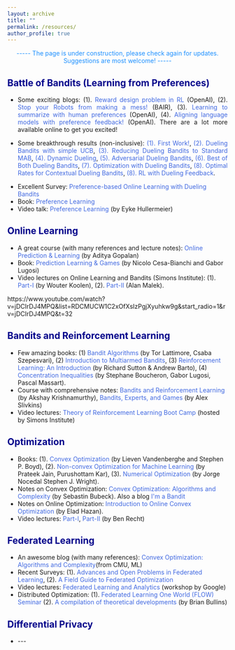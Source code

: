 ```yaml
---
layout: archive
title: ""
permalink: /resources/
author_profile: true
---
```


<html>
<head>
<style>
a:link {
  color: RoyalBlue;
  background-color: transparent;
  text-decoration: none;
}

a:visited {
  color: Purple;
  background-color: transparent;
  text-decoration: none;
}

a:hover {
  color: RoyalBlue;
  background-color: transparent;
  text-decoration: underline;
}

a:active {
  color: DarkRed;
  background-color: transparent;
  text-decoration: underline;
}
</style>  
</head>  
 
<body>  

<p style="text-align:center;"> <font color="#1E90FF">----- The page is under construction, please check again for updates. Suggestions are most welcome! ----- </font></p> 

<h2 style="color:DarkBlue;" vspace="-2px;">Battle of Bandits (Learning from Preferences)</h2>

<ul type="1">
<li><p align="justify" vspace = "-0px" width="200px">Some exciting blogs: 
  (1). <a href="https://openai.com/research/learning-from-human-preferences" LINK="red">Reward design problem in RL</a> (OpenAI),
  (2). <a href="https://bair.berkeley.edu/blog/2019/02/11/learning_preferences/" LINK="red">Stop your Robots from making a mess!</a> (BAIR),  
  (3). <a href="https://openai.com/research/learning-to-summarize-with-human-feedback" LINK="red">Learning to summarize with human preferences</a> (OpenAI),
  (4). <a href="https://openai.com/research/instruction-following" LINK="red">Aligning language models with preference feedback!</a> (OpenAI). 
  There are a lot more available online to get you excited!
</p></li>  
<li> <p align="justify" vspace = "-0px" width="200px"> Some breakthrough results (non-inclusive):
  <a href="https://www.cs.cornell.edu/people/tj/publications/yue_etal_09a.pdf" LINK="red">(1). First Work!</a>,
  <a href="https://proceedings.mlr.press/v32/zoghi14.html" LINK="red">(2). Dueling Bandits with simple UCB</a>,
  <a href="http://proceedings.mlr.press/v32/ailon14.pdf" LINK="red">(3). Reducing Dueling Bandits to Standard MAB</a>,
  <a href="https://arxiv.org/abs/2210.14322" LINK="red">(4). Dynamic Dueling</a>,
  <a href="https://arxiv.org/abs/2010.14563" LINK="red">(5). Adversarial Dueling Bandits</a>,
  <a href="https://proceedings.mlr.press/v162/saha22a.html" LINK="red">(6). Best of Both Dueling Bandits</a>,
  <a href="http://proceedings.mlr.press/v139/saha21b/saha21b.pdf" LINK="red">(7). Optimization with Dueling Bandits</a>,
  <a href="https://proceedings.mlr.press/v167/saha22a/saha22a.pdf" LINK="red">(8). Optimal Rates for Contextual Dueling Bandits</a>,
  <a href="https://proceedings.mlr.press/v206/saha23a/saha23a.pdf" LINK="red">(8). RL with Dueling Feedback</a>.</p>
</li>  
<li> Excellent Survey: <a href="https://arxiv.org/abs/1807.11398" LINK="red">Preference-based Online Learning with Dueling Bandits</a></li>
<li> Book: <a href="https://www.google.com/books/edition/Preference_Learning/nc3XcH9XSgYC?hl=en&gbpv=0" LINK="red">Preference Learning</a></li>
<li> Video talk: <a href="https://www.youtube.com/watch?v=tW9OuZ_-tYs" LINK="red">Preference Learning</a> (by Eyke Hullermeier) </li>
  
</ul> 
  
<h2 style="color:DarkBlue;" vspace="-2px;">Online Learning</h2>

<ul type="1">
<li> A great course (with many references and lecture notes): <a href="https://ece.iisc.ac.in/~aditya/E1245_F15.html" LINK="red">Online Prediction & Learning</a> (by Aditya Gopalan) </li>
<li> Book: <a href="https://ece.iisc.ac.in/~aditya/E1245_F15.html" LINK="red">Prediction Learning & Games</a> (by Nicolo Cesa-Bianchi and Gabor Lugosi)</li>  
<li> Video lectures on Online Learning and Bandits (Simons Institute): 
  (1). <a href="https://www.youtube.com/watch?v=jDCIrDJ4MPQ&list=RDCMUCW1C2xOfXsIzPgjXyuhkw9g&start_radio=1&rv=jDCIrDJ4MPQ&t=32" LINK="red">Part-I</a> (by Wouter Koolen), 
  (2). <a href="https://www.youtube.com/watch?v=_A2XJuRXPHo" LINK="red">Part-II</a> (Alan Malek).
</li>  
</ul>  https://www.youtube.com/watch?v=jDCIrDJ4MPQ&list=RDCMUCW1C2xOfXsIzPgjXyuhkw9g&start_radio=1&rv=jDCIrDJ4MPQ&t=32

<h2 style="color:DarkBlue;" vspace="-2px;">Bandits and Reinforcement Learning</h2>

<ul type="1">
<li> Few amazing books:  
(1) <a href="https://banditalgs.com/" LINK="red">Bandit Algorithms</a> (by Tor Lattimore, Csaba Szepesvari), 
(2) <a href="https://arxiv.org/abs/1904.07272" LINK="red">Introduction to Multiarmed Bandits</a>,   
(3) <a href="http://incompleteideas.net/book/the-book-2nd.html" LINK="red">Reinforcement Learning: An Introduction</a> (by Richard Sutton & Andrew Barto),
(4) <a href="https://academic.oup.com/book/26549" LINK="red">Concentration Inequalities</a> (by Stephane Boucheron, Gabor Lugosi, Pascal Massart).</li>
<li> Course with comprehensive notes: <a href="https://people.cs.umass.edu/~akshay/courses/coms6998-11/index.html" LINK="red">Bandits and Reinforcement Learning</a> (by Akshay Krishnamurthy), <a href="https://www.cs.umd.edu/~slivkins/CMSC858G-fall16/" LINK="red">Bandits, Experts, and Games</a> (by Alex Slivkins)</li>  
<li>Video lectures: <a href="https://www.youtube.com/playlist?list=PLgKuh-lKre11De4uxkLE8a88n0InyJxa-" LINK="red">Theory of Reinforcement Learning Boot Camp</a> (hosted by Simons Institute)</li>   
</ul>  

<h2 style="color:DarkBlue;" vspace="-2px;">Optimization</h2>

<ul type="1">
<li> Books: 
  (1). <a href="https://web.stanford.edu/~boyd/cvxbook/bv_cvxbook.pdf" LINK="red">Convex Optimization</a> (by Lieven Vandenberghe and Stephen P. Boyd),
  (2). <a href="https://www.nowpublishers.com/article/Details/MAL-058" LINK="red">Non-convex Optimization for Machine Learning </a> (by Prateek Jain, Purushottam Kar),
  (3). <a href="https://www.csie.ntu.edu.tw/~r97002/temp/num_optimization.pdf" LINK="red">Numerical Optimization</a> (by Jorge Nocedal Stephen J. Wright). 
</li>  
<li> Notes on Convex Optimization: <a href="http://sbubeck.com/Bubeck15.pdf" LINK="red">Convex Optimization: Algorithms and Complexity</a> (by Sebastin Bubeck). Also a blog <a href="https://web.archive.org/web/20210123234450/https://blogs.princeton.edu/imabandit/" LINK="red">I'm a Bandit</a></li>
<li> Notes on Online Optimization: <a href="https://sites.google.com/view/intro-oco/" LINK="red">Introduction to
Online Convex Optimization</a> (by Elad Hazan).</li>  
<li>Video lectures: <a href="https://www.youtube.com/watch?v=6WeyTUnbwQQ" LINK="red">Part-I</a>, <a href="https://www.youtube.com/watch?v=6ZNLGTfbo7g" LINK="red">Part-II</a> (by Ben Recht)</li>  
</ul>  

<h2 style="color:DarkBlue;" vspace="-2px;">Federated Learning</h2>

<ul type="1"> 
<li> An awesome blog (with many references): <a href="http://sbubeck.com/Bubeck15.pdf" LINK="red">Convex Optimization: Algorithms and Complexity</a>(from CMU, ML)</li>
<li> Recent Surveys: 
  (1). <a href="https://arxiv.org/pdf/1912.04977.pdf" LINK="red">Advances and Open Problems in Federated Learning</a>, 
  (2). <a href="https://arxiv.org/pdf/2107.06917.pdf" LINK="red">A Field Guide to Federated Optimization</a> </li>
<li> Video lectures: <a href="https://www.youtube.com/playlist?list=PLSIUOFhnxEiCJS8q6SYdc0944xlV_6Jbu" LINK="red">Federated Learning and Analytics</a> (workshop by Google)</li>  
<li> Distributed Optimization: (1). <a href="https://www.youtube.com/@federatedlearningoneworlds6443/featured" LINK="red">Federated Learning One World (FLOW) Seminar</a> (2). <a href="https://bbullins.github.io/CS_59200_DOM_syllabus.pdf" LINK="red">A compilation of theoretical developments</a> (by Brian Bullins)</li>  
</ul>

<h2 style="color:DarkBlue;" vspace="-2px;">Differential Privacy</h2>

<ul type="1">
<li> --- </li>
</ul>

</body>
</html>
